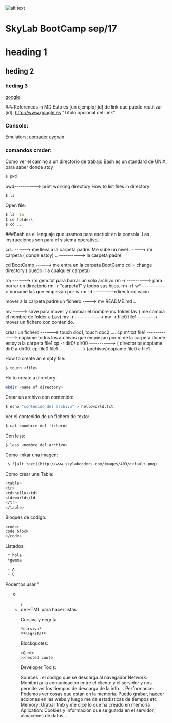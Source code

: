 

![alt text](http://www.skylabcoders.com/images/403/default.png)

 SkyLab BootCamp sep/17
======================

# heading 1
## heding 2
### heding 3
[google](http://wwww.google.es "Google!")

###References in MD
Esto es  [un ejemplo][id]  de link que puedo reutilizar
[id]: http://www.google.es "Titulo opcional del Link"

### Console:
Emulators:
[comader](http://cmder.net)
[cygwin](http://cygwin.com)


### comandos cmder:

Como ver el camino a un directorio de trabajo
Bash es un standard de UNiX, para saber donde stoy
```bash
$ pwd 
```
pwd----------> print working directory
How to list files in directory:
```bash
$ ls
```

Open file:
```bash
$ ls -1a
$ cd folder\
$ cd ..
```


###Bash es el lenguaje que usamos para escribir en la consola. Las instrucciones son para el sistema operativo.

cd.. -----> me lleva a la carpeta padre. Me sube un nivel
. ----> mi carpeta ( donde estoy)
.. ----------> la carpeta padre

cd BootCamp -----> me entra en la carpeta BootCamp 
 cd = change directory ( puedo ir a cualquier carpeta)

rm ------> rm gem.txt  para borrar un solo archivo
rm -r ---------> para borrar un directorio rm -r "carpeta1" y todos sus hijos.
rm -rf w* -----------> borrame las que empiezan por w
rm -d -------->directorio vacio

mover a la carpeta padre un fichero ----> mv README.md ..

mv ----> sirve para mover y cambiar el nombre 
mv folder lav ( me cambia el nombre de folder a Lav)
mv  -r -----------> mv -r file0 file1 -------> mover un fichero con contenido.

crear un fichero ------> touch doc1, touch doc2.....
cp m*.txt file1 ------------> copiame todos los archivos que empiezan por m de la  carpeta donde estoy a la carpeta file1
cp -r dir0/ dir00 ----------> ( directorios)copiame dir0 a dir00. 
cp file0  file1 ----------> (archivos)copiame file0 a file1.

How to create an empty file:
```bash
$ touch <file>
```


Ho to create a directory:

```bash
mkdir <name of directory>
```

Crear un archivo con contenido:
```bash
$ echo "contenido del archivo" > helloworld.txt
```


Ver el contenido de un fichero de texto:
```bash
$ cat <nombrre del fichero>
```

Con less:
```bash
$ less <nombre del archivo>
```


Como linkar una imagen:
```bash
 $ ![alt text](http://www.skylabcoders.com/images/403/default.png)
```


Como crear una Tabla:

```bash
<table>
<tr>
<td>hello</td>
<td>world</td
</tr>
</table>
```

Bloques de codigo:

```bash
<code>
code block
</code>
```


Listados:

```bash
 * hola
 *gemma

 - A
 - B
```

 Podemos usar "<ol> o <ul> / <li> de HTML para hacer listas


 Cursiva y negrita
 ```bash
 *cursiva*
 **negrita**
 ```

 Blockquotes:
 ```bash
 >Quote
 >>nested cuote
 ```

Developer Tools: 

Sources : el codigo que se descarga al navegador 
Network: Monitoriza la comunicación entre el cliente y el servidor y nos permite ver los tiempos de descarga de la info.... 
Performance: Podemos ver cosas que estan en la memoria. Puedo grabar, haceer acciones en las webs y luego me da estadisticas de tiempos etc
Memory: Grabar tmb y me dice lo que ha creado en memoria
Aplication: Cookies y información que se guarda en el servidor, almacenes de datos...








